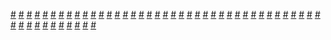 <a href="https://houhuayuan.vip/%e6%9c%ab%e4%b8%96%e4%b9%8b%e6%88%91%e8%83%bd%e5%8f%98%e8%ba%ab%e5%a5%b3%e4%b8%a7%e5%b0%b8-%e7%ac%ac%e5%8d%81%e4%ba%94%e7%ab%a0">#</a>   <a href="https://houhuayuan.vip/%e5%81%87%e6%89%ae%e5%b0%91%e5%a5%b3%e4%b9%8b%e5%90%8e-%e7%ac%ac%e4%ba%94%e5%8d%81%e5%85%ab%e7%ab%a0">#</a>   <a href="https://houhuayuan.vip/%e5%8f%8d%e6%b4%be%e7%a9%bf%e4%b9%a6%e8%87%aa%e6%95%91%e6%8c%87%e5%8d%97-%e7%ac%ac%e4%b8%80%e7%ab%a0">#</a>   <a href="https://houhuayuan.vip/%e5%bc%82%e4%b8%96%e6%9d%80%e5%a7%ac-%e7%ac%ac%e4%b8%80%e7%ab%a0">#</a>   <a href="https://houhuayuan.vip/%e5%8f%96%e7%b2%be%e4%b9%8b%e8%b7%af-%e7%ac%ac%e5%85%ab%e7%ab%a0">#</a>   <a href="https://houhuayuan.vip/%e7%a9%bf%e8%b6%8a%e5%bc%82%e4%b8%96%e7%95%8c%e7%9a%84%e6%88%91%e6%88%90%e4%ba%86%e5%a4%a7%e5%a7%90%e5%a7%90%e7%9a%84%e5%90%8e%e5%ae%ab-%e7%ac%ac%e5%85%ad%e7%ab%a0">#</a>   <a href="https://houhuayuan.vip/%e9%ad%94%e7%8e%8b%e9%87%8d%e7%94%9f%e5%b0%91%e5%a5%b3%e7%9a%84%e8%a2%ab%e6%97%a5%e5%b8%b8-%e7%ac%ac%e5%9b%9b%e7%ab%a0">#</a>   <a href="https://houhuayuan.vip/%e4%b8%80%e4%b8%aa%e5%8f%8b%e5%96%84%ef%bc%88%e8%87%b3%e5%b0%91%e6%97%a0%e5%ae%b3%ef%bc%89%e7%9a%84%e7%be%a4%e6%98%9f%e7%8e%a9%e5%ae%b6%e7%9a%84%e5%86%92%e9%99%a9%e4%b9%8b%e6%97%85-%e7%ac%ac%e4%b8%80">#</a>   <a href="https://houhuayuan.vip/%e6%a0%bc%e5%b0%94%e8%8e%b1%e6%b3%bd%e7%a5%9e%e4%b9%8b%e6%a3%92-%e7%ac%ac%e4%b8%80%e8%87%b3%e4%ba%8c%e7%ab%a0">#</a>   <a href="https://houhuayuan.vip/%e6%8a%a2%e6%9d%a5%e7%9a%84%e7%9a%ae%e5%9b%8a-%e7%ac%ac%e4%b8%80%e7%ab%a0">#</a>   <a href="https://houhuayuan.vip/%e7%8e%b0%e5%ae%9e%e4%b8%ad%e7%9a%84coc%e7%b3%bb%e7%bb%9f-%e7%ac%ac%e4%b8%80%e7%ab%a0">#</a>   <a href="https://houhuayuan.vip/%e7%83%ad%e5%85%b5%e5%99%a8%e7%9a%84%e5%85%bb%e6%88%90-%e7%ac%ac%e4%ba%94%e5%8d%81%e5%85%ad%e7%ab%a0">#</a>   <a href="https://houhuayuan.vip/%e6%9c%ab%e4%b8%96%e4%b9%8b%e6%88%91%e8%83%bd%e5%8f%98%e8%ba%ab%e5%a5%b3%e4%b8%a7%e5%b0%b8-%e7%ac%ac%e5%8d%81%e5%9b%9b%e7%ab%a0">#</a>   <a href="https://houhuayuan.vip/%e6%80%a7%e8%bd%ac%e4%ba%8ehgame%e7%9a%84%e6%97%a5%e5%b8%b8-%e7%ac%ac%e4%b8%89%e8%87%b3%e4%b9%9d%e7%ab%a0">#</a>   <a href="https://houhuayuan.vip/%e4%ba%ba%e7%94%9f%e9%87%8d%e5%bc%80%e6%a8%a1%e6%8b%9f%e5%99%a8-%e7%ac%ac%e4%b8%89%e7%ab%a0">#</a>   <a href="https://houhuayuan.vip/%e9%ad%94%e7%8e%8b%e9%87%8d%e7%94%9f%e5%b0%91%e5%a5%b3%e7%9a%84%e8%a2%ab%e6%97%a5%e5%b8%b8-%e7%ac%ac%e4%b8%89%e7%ab%a0">#</a>   <a href="https://houhuayuan.vip/%e6%88%91%e7%9a%84%e5%bc%82%e8%83%bd%e5%be%88%e7%be%9e%e8%80%bb-%e7%ac%ac%e4%b8%80%e7%ab%a0">#</a>   <a href="https://houhuayuan.vip/%e5%8f%98%e6%88%90%e8%87%ad%e7%94%b7%e4%ba%ba%e7%9a%84%e6%88%91%e6%83%b3%e8%a6%81%e5%8f%98%e5%9b%9e%e5%a5%b3%e5%ad%a9%e5%ad%90-%e7%ac%ac%e5%8d%81%e4%b8%89%e7%ab%a0">#</a>   <a href="https://houhuayuan.vip/%e5%88%80%e5%89%91%e3%80%81%e8%8a%b1%e7%b2%89%e4%b8%8e%e6%80%aa%e8%b0%88-%e7%ac%ac%e4%b8%80%e7%ab%a0">#</a>   <a href="https://houhuayuan.vip/%e9%ad%94%e7%8e%8b%e9%87%8d%e7%94%9f%e5%b0%91%e5%a5%b3%e7%9a%84%e8%a2%ab%e6%97%a5%e5%b8%b8-%e7%ac%ac%e4%ba%8c%e7%ab%a0">#</a>   <a href="https://houhuayuan.vip/%e5%8f%98%e6%80%a7%e5%a4%ab%e5%a6%bb-%e7%ac%ac%e4%b8%80%e8%87%b3%e5%9b%9b%e7%ab%a0">#</a>   <a href="https://houhuayuan.vip/%e5%81%87%e6%89%ae%e5%b0%91%e5%a5%b3%e4%b9%8b%e5%90%8e-%e7%ac%ac%e4%ba%94%e5%8d%81%e4%b8%83%e7%ab%a0">#</a>   <a href="https://houhuayuan.vip/%e8%ae%b0%e5%bf%86%e4%ba%92%e6%8d%a2-%e7%ac%ac%e4%b8%80%e7%ab%a0">#</a>   <a href="https://houhuayuan.vip/%e5%b9%b4%e5%ba%a6%e6%80%bb%e7%bb%932021">#</a>   <a href="https://houhuayuan.vip/%e4%bc%aa%e5%a8%98%e7%9a%84%e8%af%b7%e6%b1%82-%e7%ac%ac%e4%b8%80%e8%87%b3%e5%9b%9b%e7%ab%a0">#</a>   <a href="https://houhuayuan.vip/%e5%8f%98%e6%80%a7%e5%a4%ab%e5%a6%bb-%e7%ac%ac%e4%b8%80%e7%ab%a0">#</a>   <a href="https://houhuayuan.vip/%e4%ba%ba%e7%94%9f%e9%87%8d%e5%bc%80%e6%a8%a1%e6%8b%9f%e5%99%a8-%e7%ac%ac%e4%ba%8c%e7%ab%a0">#</a>   <a href="https://houhuayuan.vip/%e7%8e%b0%e5%ae%9e%e4%b8%ad%e7%9a%84coc%e7%b3%bb%e7%bb%9f-%e5%ba%8f%e7%ab%a0">#</a>   <a href="https://houhuayuan.vip/%e5%a8%98%e5%a8%98%e8%85%94%e7%9a%84%e5%91%bd%e8%bf%90-%e7%ac%ac%e4%ba%8c%e7%ab%a0">#</a>   <a href="https://houhuayuan.vip/%e4%ba%ba%e7%94%9f%e9%87%8d%e5%bc%80%e6%a8%a1%e6%8b%9f%e5%99%a8-%e7%ac%ac%e4%b8%80%e7%ab%a0">#</a>   <a href="https://houhuayuan.vip/%e9%ad%94%e7%8e%8b%e9%87%8d%e7%94%9f%e5%b0%91%e5%a5%b3%e7%9a%84%e8%a2%ab%e6%97%a5%e5%b8%b8-%e7%ac%ac%e4%b8%80%e7%ab%a0">#</a>   <a href="https://houhuayuan.vip/%e7%a9%bf%e8%b6%8a%e6%88%90%e7%9a%87%e5%ad%90%e7%9a%84%e6%88%91%e5%bc%80%e5%90%af%e4%ba%86%e9%80%86%e8%a2%ad%e4%ba%ba%e7%94%9f-%e7%ac%ac%e4%b8%89%e7%ab%a0">#</a>   <a href="https://houhuayuan.vip/%e9%ad%94%e7%8e%8b%e9%87%8d%e7%94%9f%e5%b0%91%e5%a5%b3%e7%9a%84%e8%a2%ab%e6%97%a5%e5%b8%b8-%e5%ba%8f%e7%ab%a0">#</a>   <a href="https://houhuayuan.vip/lec-%e5%a7%90%e5%bc%9f-%e7%ac%ac%e4%b8%80%e7%ab%a0">#</a>   <a href="https://houhuayuan.vip/%e6%b7%ab%e4%bb%99%e8%ae%b0-%e7%ac%ac%e4%b8%80%e7%ab%a0">#</a>   <a href="https://houhuayuan.vip/%e6%b5%85%e8%ae%ba%e7%88%b1%e6%ac%b2%e4%b8%8e%e8%af%97%e6%84%8f">#</a>   <a href="https://houhuayuan.vip/%e6%88%90%e4%b8%ba%e6%83%85%e8%b6%a3%e4%ba%ba%e5%81%b6%e5%90%8e%e7%9a%84%e7%94%9f%e6%b4%bb-%e7%ac%ac%e4%ba%8c%e5%8d%81%e4%b8%80%e7%ab%a0">#</a>   <a href="https://houhuayuan.vip/%e7%83%ad%e5%85%b5%e5%99%a8%e7%9a%84%e5%85%bb%e6%88%90-%e7%ac%ac%e4%ba%94%e5%8d%81%e4%ba%94%e7%ab%a0">#</a>   <a href="https://houhuayuan.vip/%e6%9c%ab%e4%b8%96%e4%b9%8b%e6%88%91%e8%83%bd%e5%8f%98%e8%ba%ab%e5%a5%b3%e4%b8%a7%e5%b0%b8-%e7%ac%ac%e5%8d%81%e4%b8%89%e7%ab%a0">#</a>   <a href="https://houhuayuan.vip/%e7%a9%bf%e8%b6%8a%e6%88%90%e7%9a%87%e5%ad%90%e7%9a%84%e6%88%91%e5%bc%80%e5%90%af%e4%ba%86%e9%80%86%e8%a2%ad%e4%ba%ba%e7%94%9f-%e7%ac%ac%e4%ba%8c%e7%ab%a0">#</a>   <a href="https://houhuayuan.vip/%e7%a9%bf%e8%b6%8a%e6%88%90%e7%9a%87%e5%ad%90%e7%9a%84%e6%88%91%e5%bc%80%e5%90%af%e4%ba%86%e9%80%86%e8%a2%ad%e4%ba%ba%e7%94%9f-%e7%ac%ac%e4%b8%80%e7%ab%a0">#</a>   <a href="https://houhuayuan.vip/%e4%bb%bb%e5%8a%a1%e5%8f%91%e5%b8%83%e5%99%a8-%e5%ba%8f">#</a>   <a href="https://houhuayuan.vip/%e7%83%ad%e5%85%b5%e5%99%a8%e7%9a%84%e5%85%bb%e6%88%90-%e7%ac%ac%e4%ba%94%e5%8d%81%e5%9b%9b%e7%ab%a0">#</a>   <a href="https://houhuayuan.vip/%e6%b7%ab%e5%b0%91%e5%a5%b3%e6%9f%b3%e5%85%94-%e7%bb%88%e7%ab%a0">#</a>   <a href="https://houhuayuan.vip/%e7%83%ad%e5%85%b5%e5%99%a8%e7%9a%84%e5%85%bb%e6%88%90-%e7%ac%ac%e4%ba%94%e5%8d%81%e4%ba%8c%e8%87%b3%e4%ba%94%e5%8d%81%e4%b8%89%e7%ab%a0">#</a>   <a href="https://houhuayuan.vip/%e8%82%89%e4%bd%93%e9%a2%84%e6%94%af-%e7%bb%88%e7%ab%a0">#</a>   <a href="https://houhuayuan.vip/%e6%9c%ab%e4%b8%96%e4%b9%8b%e6%88%91%e8%83%bd%e5%8f%98%e8%ba%ab%e5%a5%b3%e4%b8%a7%e5%b0%b8-%e7%ac%ac%e5%8d%81%e4%ba%8c%e7%ab%a0">#</a>   <a href="https://houhuayuan.vip/the-new-job-of-the-goddess-in-the-lake">#</a>   <a href="https://houhuayuan.vip/healing-masters-new-sister">#</a>   <a href="https://houhuayuan.vip/%e5%a8%98%e5%a8%98%e8%85%94%e7%9a%84%e5%91%bd%e8%bf%90-%e7%ac%ac%e4%b8%80%e7%ab%a0">#</a>   